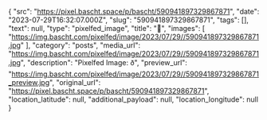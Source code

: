 {
  "src": "https://pixel.bascht.space/p/bascht/590941897329867871",
  "date": "2023-07-29T16:32:07.000Z",
  "slug": "590941897329867871",
  "tags": [],
  "text": null,
  "type": "pixelfed_image",
  "title": "🍕",
  "images": [
    "https://img.bascht.com/pixelfed/image/2023/07/29//590941897329867871.jpg"
  ],
  "category": "posts",
  "media_url": "https://img.bascht.com/pixelfed/image/2023/07/29//590941897329867871.jpg",
  "description": "Pixelfed Image: ð",
  "preview_url": "https://img.bascht.com/pixelfed/image/2023/07/29//590941897329867871_preview.jpg",
  "original_url": "https://pixel.bascht.space/p/bascht/590941897329867871",
  "location_latitude": null,
  "additional_payload": null,
  "location_longitude": null
}